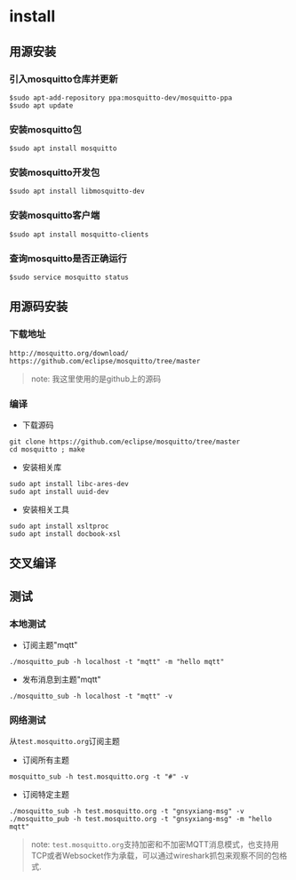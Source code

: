 install
=======

## 用源安装

### 引入mosquitto仓库并更新

```
$sudo apt-add-repository ppa:mosquitto-dev/mosquitto-ppa
$sudo apt update
```

### 安装mosquitto包

```
$sudo apt install mosquitto
```

### 安装mosquitto开发包

```
$sudo apt install libmosquitto-dev
```

### 安装mosquitto客户端

```
$sudo apt install mosquitto-clients
```

### 查询mosquitto是否正确运行

```
$sudo service mosquitto status
```

## 用源码安装

### 下载地址

```
http://mosquitto.org/download/
https://github.com/eclipse/mosquitto/tree/master
```
> note: 我这里使用的是github上的源码

### 编译

* 下载源码

```
git clone https://github.com/eclipse/mosquitto/tree/master
cd mosquitto ; make
```

* 安装相关库

```
sudo apt install libc-ares-dev
sudo apt install uuid-dev
```

* 安装相关工具

```
sudo apt install xsltproc
sudo apt install docbook-xsl
```

## 交叉编译










## 测试

### 本地测试

* 订阅主题"mqtt"

```
./mosquitto_pub -h localhost -t "mqtt" -m "hello mqtt"
```
* 发布消息到主题"mqtt"

```
./mosquitto_sub -h localhost -t "mqtt" -v
```

### 网络测试

从`test.mosquitto.org`订阅主题

* 订阅所有主题

```
mosquitto_sub -h test.mosquitto.org -t "#" -v
```

* 订阅特定主题

```
./mosquitto_sub -h test.mosquitto.org -t "gnsyxiang-msg" -v
./mosquitto_pub -h test.mosquitto.org -t "gnsyxiang-msg" -m "hello mqtt"
```

> note: `test.mosquitto.org`支持加密和不加密MQTT消息模式，也支持用TCP或者Websocket作为承载，可以通过wireshark抓包来观察不同的包格式.





